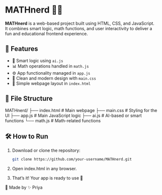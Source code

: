 # MATHnerd 🧠📐

**MATHnerd** is a web-based project built using HTML, CSS, and JavaScript. It combines smart logic, math functions, and user interactivity to deliver a fun and educational frontend experience.

## 🚀 Features

- 🧠 Smart logic using `ai.js`
- 📊 Math operations handled in `math.js`
- ⚙️ App functionality managed in `app.js`
- 🎨 Clean and modern design with `main.css`
- 📄 Simple webpage layout in `index.html`

## 📁 File Structure

MATHnerd/ ├── index.html # Main webpage ├── main.css # Styling for the UI ├── app.js # Main JavaScript logic ├── ai.js # AI-based or smart functions └── math.js # Math-related functions


## 🛠️ How to Run

1. Download or clone the repository:
   ```bash
   git clone https://github.com/your-username/MATHnerd.git
2. Open index.html in any browser.

3. That’s it! Your app is ready to use 🚀



🙌 Made by
✨ Priya

